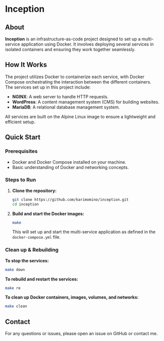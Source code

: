 
# Inception

## About

**Inception** is an infrastructure-as-code project designed to set up a multi-service application using Docker. It involves deploying several services in isolated containers and ensuring they work together seamlessly.

## How It Works

The project utilizes Docker to containerize each service, with Docker Compose orchestrating the interaction between the different containers. The services set up in this project include:

- **NGINX**: A web server to handle HTTP requests.
- **WordPress**: A content management system (CMS) for building websites.
- **MariaDB**: A relational database management system.

All services are built on the Alpine Linux image to ensure a lightweight and efficient setup.

## Quick Start

### Prerequisites

- Docker and Docker Compose installed on your machine.
- Basic understanding of Docker and networking concepts.

### Steps to Run

1. **Clone the repository:**
   ```sh
   git clone https://github.com/karimomino/inception.git
   cd inception
   ```

2. **Build and start the Docker images:**
   ```sh
   make
   ```

   This will set up and start the multi-service application as defined in the `docker-compose.yml` file.

### Clean up & Rebuilding
**To stop the services:**
   ```sh
   make down
   ```

**To rebuild and restart the services:**
   ```sh
   make re
   ```

**To clean up Docker containers, images, volumes, and networks:**
   ```sh
   make clean
   ```

## Contact

For any questions or issues, please open an issue on GitHub or contact me.

